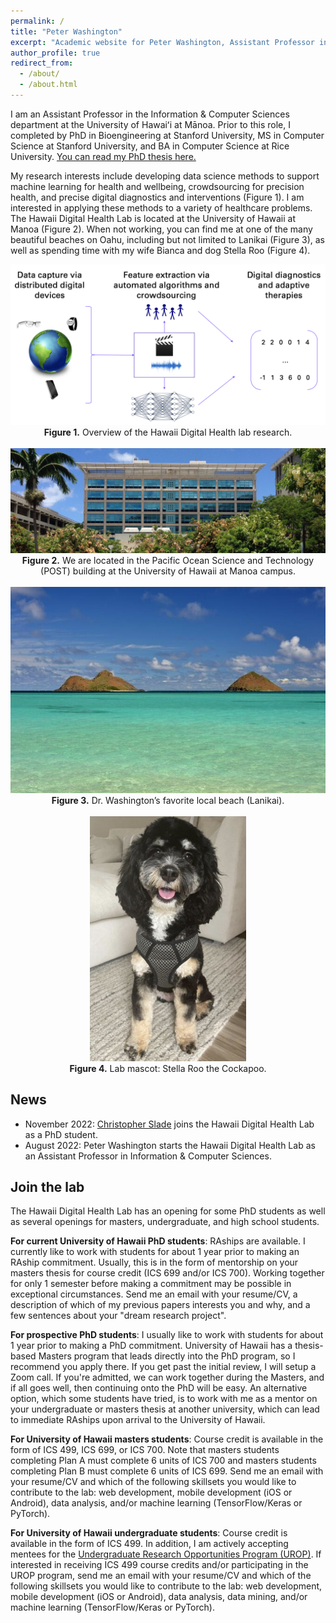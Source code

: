 ```yaml
---
permalink: /
title: "Peter Washington"
excerpt: "Academic website for Peter Washington, Assistant Professor in Computer Science at the University of Hawaii at Manoa"
author_profile: true
redirect_from: 
  - /about/
  - /about.html
---
```



I am an Assistant Professor in the Information & Computer Sciences department at the University of Hawaiʻi at Mānoa. Prior to this role, I completed by PhD in Bioengineering at Stanford University, MS in Computer Science at Stanford University, and BA in Computer Science at Rice University. <a href="https://stacks.stanford.edu/file/druid:rn871vb3166/Stanford_University_Bioengineering_PhD_Thesis__Peter_Washington%20-%20FinalFinal-augmented.pdf" target="_blank">You can read my PhD thesis here.</a>

My research interests include developing data science methods to support machine learning for health and wellbeing, crowdsourcing for precision health, and precise digital diagnostics and interventions (Figure 1). I am interested in applying these methods to a variety of healthcare problems. The Hawaii Digital Health Lab is located at the University of Hawaii at Manoa (Figure 2). When not working, you can find me at one of the many beautiful beaches on Oahu, including but not limited to Lanikai (Figure 3), as well as spending time with my wife Bianca and dog Stella Roo (Figure 4).

<center>
<img src="../images/lab-overview.png" /><br>
<b>Figure 1.</b> Overview of the Hawaii Digital Health lab research.
<br><br>
<img src="../images/POST.jpeg" /><br>
<b>Figure 2.</b> We are located in the Pacific Ocean Science and Technology (POST) building at the University of Hawaii at Manoa campus.
<br><br>
<img src="../images/lanikai-beach.jpeg" /><br>
<b>Figure 3.</b> Dr. Washington’s favorite local beach (Lanikai).
<br><br>
<img src="../images/stella.png" width="250" /><br>
<b>Figure 4.</b> Lab mascot: Stella Roo the Cockapoo.
</center>


News
------
* November 2022: <a href="https://slades.dev/" target="_blank">Christopher Slade</a> joins the Hawaii Digital Health Lab as a PhD student.
* August 2022: Peter Washington starts the Hawaii Digital Health Lab as an Assistant Professor in Information & Computer Sciences.

Join the lab
------
The Hawaii Digital Health Lab has an opening for some PhD students as well as several openings for masters, undergraduate, and high school students. 

<b>For current University of Hawaii PhD students</b>: RAships are available. I currently like to work with students for about 1 year prior to making an RAship commitment. Usually, this is in the form of mentorship on your masters thesis for course credit (ICS 699 and/or ICS 700). Working together for only 1 semester before making a commitment may be possible in exceptional circumstances. Send me an email with your resume/CV, a description of which of my previous papers interests you and why, and a few sentences about your "dream research project".

<b>For prospective PhD students</b>: I usually like to work with students for about 1 year prior to making a PhD commitment. University of Hawaii has a thesis-based Masters program that leads directly into the PhD program, so I recommend you apply there. If you get past the initial review, I will setup a Zoom call. If you're admitted, we can work together during the Masters, and if all goes well, then continuing onto the PhD will be easy. An alternative option, which some students have tried, is to work with me as a mentor on your undergraduate or masters thesis at another university, which can lead to immediate RAships upon arrival to the University of Hawaii.

<b>For University of Hawaii masters students</b>: Course credit is available in the form of ICS 499, ICS 699, or ICS 700. Note that masters students completing Plan A must complete 6 units of ICS 700 and masters students completing Plan B must complete 6 units of ICS 699. Send me an email with your resume/CV and which of the following skillsets you would like to contribute to the lab: web development, mobile development (iOS or Android), data analysis, and/or machine learning (TensorFlow/Keras or PyTorch).

<b>For University of Hawaii undergraduate students</b>: Course credit is available in the form of ICS 499. In addition, I am actively accepting mentees for the <a href="https://manoa.hawaii.edu/undergrad/urop/student-funding/project/about/" target="_blank">Undergraduate Research Opportunities Program (UROP)</a>. If interested in receiving ICS 499 course credits and/or participating in the UROP program, send me an email with your resume/CV and which of the following skillsets you would like to contribute to the lab: web development, mobile development (iOS or Android), data analysis, data mining, and/or machine learning (TensorFlow/Keras or PyTorch).



